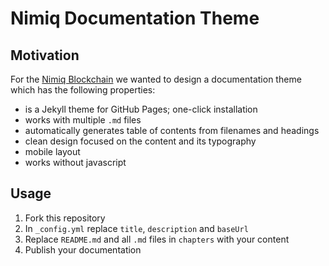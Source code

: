# Nimiq Documentation Theme

## Motivation
For the [Nimiq Blockchain](https://nimiq.com) we wanted to design a documentation theme which has the following properties:

- is a Jekyll theme for GitHub Pages; one-click installation
- works with multiple `.md` files
- automatically generates table of contents from filenames and headings
- clean design focused on the content and its typography
- mobile layout
- works without javascript

## Usage

1. Fork this repository
1. In `_config.yml` replace `title`, `description` and `baseUrl`  
1. Replace `README.md` and all `.md` files in `chapters` with your content
1. Publish your documentation




